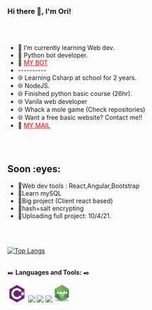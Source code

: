 ### Hi there 👋, I'm Ori!

<br />
<br />

- 🌱 I’m currently learning Web dev.
-  :dragon: Python bot developer.
-  :crystal_ball: <a href="https://discord.com/api/oauth2/authorize?client_id=822480756316045323&permissions=67136512&scope=bot" style="color:red;">MY BOT</a>
- ----------<br> 
-  :globe_with_meridians: Learning Csharp at school for 2 years.
-  :globe_with_meridians: NodeJS.
-  :globe_with_meridians: Finished python basic course (26hr).
-  :globe_with_meridians: Vanila web developer
-  :globe_with_meridians: Whack a mole game (Check repositories)
-  :globe_with_meridians: Want a free basic website? Contact me!!
-  :bell: <a href="https://letmegooglethat.com/?q=My+mail+-+oricohenpp%40gmail.com" style="color:red;">MY MAIL</a>
<br>
<br />
<h2> Soon :eyes: </h2>

-  :notebook:Web dev tools : React,Angular,Bootstrap
-  :notebook:Learn mySQL
-  :notebook:Big project (Client react based)
-  :notebook:hash+salt encrypting
-  :notebook:Uploading full project: 10/4/21.

<br>
<br />


[![Top Langs](https://github-readme-stats.vercel.app/api/top-langs/?username=OriCohen05&hide=html,css)](https://github.com/anuraghazra/github-readme-stats)
<br>
<br />

 :black_nib: **Languages and Tools:**   :black_nib:

<code><img height="40" src="https://github.com/OriCohen05/Images/blob/main/csharp.png"></code>
<code><img height="40" src="https://raw.githubusercontent.com/shinokada/shinokada/master/assets/python.png"></code>
<code><img height="40" src="https://raw.githubusercontent.com/shinokada/shinokada/master/assets/javascript.png"></code>
<code><img height="40" src="https://raw.githubusercontent.com/shinokada/shinokada/master/assets/visual-studio-code.png"></code>
<code><img height="40" src="https://github.com/OriCohen05/Images/blob/main/node.png"></code>

